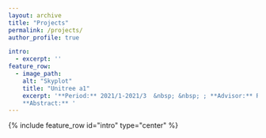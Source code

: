 ```yaml
---
layout: archive
title: "Projects"
permalink: /projects/
author_profile: true

intro: 
  - excerpt: ''
feature_row:
  - image_path:
    alt: "Skyplot"
    title: "Unitree a1"
    excerpt: '**Period:** 2021/1-2021/3  &nbsp; &nbsp; ; **Advisor:** Ryuma Niiyama (Assistant Professor) (/UTokyo) <br><br>
    **Abstract:** '
---
```

{% include feature_row id="intro" type="center" %}
